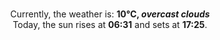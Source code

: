 <p  align="center"><br/>Currently, the weather is: <b> 10°C, <i>overcast clouds</i></b></br>Today, the sun rises at <b>06:31</b> and sets at <b>17:25</b>.</p>